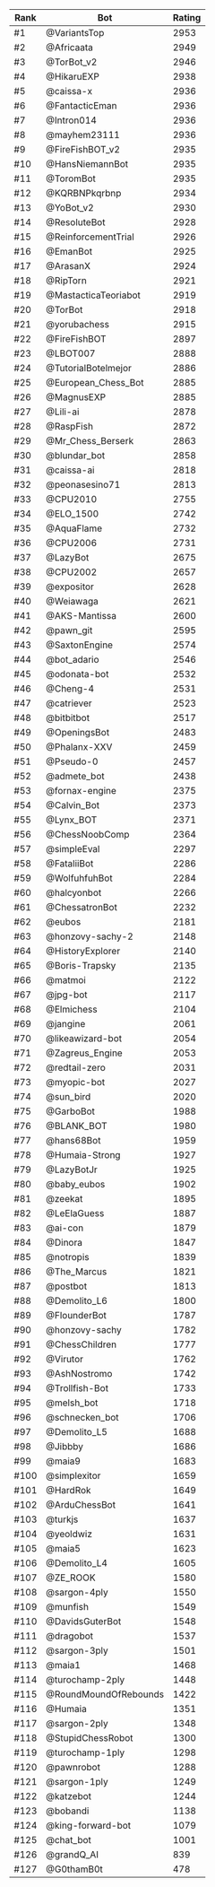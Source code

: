 Rank|Bot|Rating
---|---|---
#1|@VariantsTop|2953
#2|@Africaata|2949
#3|@TorBot_v2|2946
#4|@HikaruEXP|2938
#5|@caissa-x|2936
#6|@FantacticEman|2936
#7|@Intron014|2936
#8|@mayhem23111|2936
#9|@FireFishBOT_v2|2935
#10|@HansNiemannBot|2935
#11|@ToromBot|2935
#12|@KQRBNPkqrbnp|2934
#13|@YoBot_v2|2930
#14|@ResoluteBot|2928
#15|@ReinforcementTrial|2926
#16|@EmanBot|2925
#17|@ArasanX|2924
#18|@RipTorn|2921
#19|@MastacticaTeoriabot|2919
#20|@TorBot|2918
#21|@yorubachess|2915
#22|@FireFishBOT|2897
#23|@LBOT007|2888
#24|@TutorialBotelmejor|2886
#25|@European_Chess_Bot|2885
#26|@MagnusEXP|2885
#27|@Lili-ai|2878
#28|@RaspFish|2872
#29|@Mr_Chess_Berserk|2863
#30|@blundar_bot|2858
#31|@caissa-ai|2818
#32|@peonasesino71|2813
#33|@CPU2010|2755
#34|@ELO_1500|2742
#35|@AquaFlame|2732
#36|@CPU2006|2731
#37|@LazyBot|2675
#38|@CPU2002|2657
#39|@expositor|2628
#40|@Weiawaga|2621
#41|@AKS-Mantissa|2600
#42|@pawn_git|2595
#43|@SaxtonEngine|2574
#44|@bot_adario|2546
#45|@odonata-bot|2532
#46|@Cheng-4|2531
#47|@catriever|2523
#48|@bitbitbot|2517
#49|@OpeningsBot|2483
#50|@Phalanx-XXV|2459
#51|@Pseudo-0|2457
#52|@admete_bot|2438
#53|@fornax-engine|2375
#54|@Calvin_Bot|2373
#55|@Lynx_BOT|2371
#56|@ChessNoobComp|2364
#57|@simpleEval|2297
#58|@FataliiBot|2286
#59|@WolfuhfuhBot|2284
#60|@halcyonbot|2266
#61|@ChessatronBot|2232
#62|@eubos|2181
#63|@honzovy-sachy-2|2148
#64|@HistoryExplorer|2140
#65|@Boris-Trapsky|2135
#66|@matmoi|2122
#67|@jpg-bot|2117
#68|@Elmichess|2104
#69|@jangine|2061
#70|@likeawizard-bot|2054
#71|@Zagreus_Engine|2053
#72|@redtail-zero|2031
#73|@myopic-bot|2027
#74|@sun_bird|2020
#75|@GarboBot|1988
#76|@BLANK_BOT|1980
#77|@hans68Bot|1959
#78|@Humaia-Strong|1927
#79|@LazyBotJr|1925
#80|@baby_eubos|1902
#81|@zeekat|1895
#82|@LeElaGuess|1887
#83|@ai-con|1879
#84|@Dinora|1847
#85|@notropis|1839
#86|@The_Marcus|1821
#87|@postbot|1813
#88|@Demolito_L6|1800
#89|@FlounderBot|1787
#90|@honzovy-sachy|1782
#91|@ChessChildren|1777
#92|@Virutor|1762
#93|@AshNostromo|1742
#94|@Trollfish-Bot|1733
#95|@melsh_bot|1718
#96|@schnecken_bot|1706
#97|@Demolito_L5|1688
#98|@Jibbby|1686
#99|@maia9|1683
#100|@simplexitor|1659
#101|@HardRok|1649
#102|@ArduChessBot|1641
#103|@turkjs|1637
#104|@yeoldwiz|1631
#105|@maia5|1623
#106|@Demolito_L4|1605
#107|@ZE_ROOK|1580
#108|@sargon-4ply|1550
#109|@munfish|1549
#110|@DavidsGuterBot|1548
#111|@dragobot|1537
#112|@sargon-3ply|1501
#113|@maia1|1468
#114|@turochamp-2ply|1448
#115|@RoundMoundOfRebounds|1422
#116|@Humaia|1351
#117|@sargon-2ply|1348
#118|@StupidChessRobot|1300
#119|@turochamp-1ply|1298
#120|@pawnrobot|1288
#121|@sargon-1ply|1249
#122|@katzebot|1244
#123|@bobandi|1138
#124|@king-forward-bot|1079
#125|@chat_bot|1001
#126|@grandQ_AI|839
#127|@G0thamB0t|478
